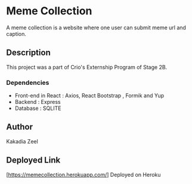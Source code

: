 # Meme Collection

A meme collection is a website where one user can submit meme url and caption.

## Description

This project was a part of  Crio's Externship Program of Stage 2B.



### Dependencies

* Front-end in React : Axios, React Bootstrap , Formik and Yup
* Backend : Express
* Database : SQLITE



## Author

Kakadia Zeel  

## Deployed Link

[https://memecollection.herokuapp.com/] Deployed on Heroku